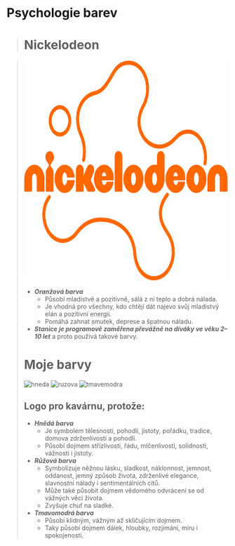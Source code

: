 # Psychologie barev

> # Nickelodeon

> <img src="Nickelodeon.png" width="700" height="500">
>
> - **_Oranžová barva_**
>   - Působí mladistvě a pozitivně, sálá z ní teplo a dobrá nálada.
>   - Je vhodná pro všechny, kdo chtějí dát najevo svůj mladistvý elán a pozitivní energii.
>   - Pomáhá zahnat smutek, deprese a špatnou náladu.
> - **_Stanice je programově zaměřena převážně na diváky ve věku 2–10 let_** a proto použivá takové barvy.
>
> # Moje barvy
>
> ![hneda](https://placehold.co/300x300/472103/FFF) 
> ![ruzova](https://placehold.co/300x300/F1B4BB/FFF) 
> ![tmavemodra](https://placehold.co/300x300/1F4172/FFF)
>
> ## Logo pro kavárnu, protože:
>
> - **_Hnědá barva_**
>   - Je symbolem tělesnosti, pohodlí, jistoty, pořádku, tradice, domova zdrženlivosti a pohodlí.
>   - Působí dojmem střízlivosti, řádu, mlčenlivosti, solidnosti, vážnosti i jistoty.
> - **_Růžová barva_**
>   - Symbolizuje něžnou lásku, sladkost, náklonnost, jemnost, oddanost, jemný způsob života, zdrženlivé elegance, slavnostní nálady i sentimentálních citů.
>   - Může také působit dojmem vědomého odvrácení se od vážných věcí života.
>   - Zvyšuje chuť na sladké.
> - **_Tmavomodrá barva_**
>   - Působí klidným, vážným až skličujícím dojmem.
>   - Taky působí dojmem dálek, hloubky, rozjímání, míru i spokojenosti.
